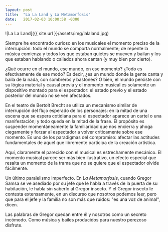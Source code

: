 ```yaml
---
layout: post
title:  "La La Land y La Metamorfosis"
date:   2017-02-03 10:00:58 -0300
---
```


![La La Land]({{ site.url }}/assets/img/lalaland.jpg)

Siempre he encontrado curioso en los musicales el momento preciso de la interrupción: todo el mundo se comporta normalmente; de repente la música comienza y
todos los que estaban quietos se mueven y bailan y los que estaban hablando o callados ahora cantan (y muy bien por cierto).

¿Qué ocurre en el mundo, ese mundo, en ese momento? ¿Todo es efectivamente de ese modo? Es decir, ¿es un mundo donde la gente canta y baila de la nada, con sombreros y bastones? O bien, el mundo persiste con su lógica material y causal previa y el momento musical es solamente un dispositivo montado para el espectador: el estado previo y el estado posterior del mundo no se ven afectados.

En el teatro de Bertolt Brecht se utiliza un mecanismo similar de interrupción del flujo esperado de los personajes: en la mitad de una escena que se espera cotidiana para el espectador aparece un cartel o una manifestación; y todo queda en la mitad de la frase. El propósito es suspender momentáneamente la familiaridad que nos encierra y ahoga ciegamente y forzar al espectador a volver críticamente sobre ese momento. Es uno de los paradigmas del compromiso: afectar las actitudes fundamentales de aquel que libremente participa de la creación artística.

Aquí, claramente el parecido con el musical es estrechamente mecánico. El momento musical parece ser más bien ilustrativo, un efecto especial que resalta un momento de la trama que no se quiere que el espectador olvide fácilmente.

Un último paralelismo imperfecto. En *La Metamorfosis*, cuando Gregor Samsa se ve asediado por su jefe que le habla a través de la puerta de su habitación, le habla sin saberlo al Gregor insecto. Y el Gregor insecto le contesta extensamente, en un discurso que nosotros podemos leer, pero que para el jefe y la familia no son más que ruidos: "es una voz de animal", dicen.

Las palabras de Gregor quedan entre él y nosotros como un secreto incómodo. Como música y bailes producidos para nuestro perezoso disfrute.
